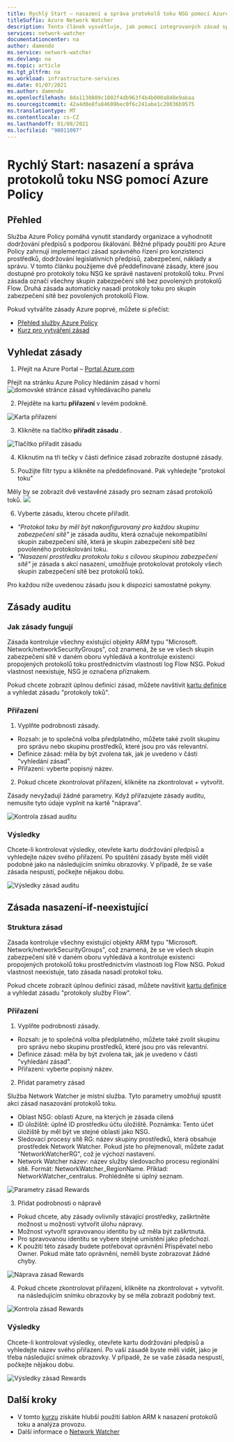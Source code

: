 ```yaml
---
title: Rychlý Start – nasazení a správa protokolů toku NSG pomocí Azure Policy
titleSuffix: Azure Network Watcher
description: Tento článek vysvětluje, jak pomocí integrovaných zásad spravovat nasazení protokolů toku NSG.
services: network-watcher
documentationcenter: na
author: damendo
ms.service: network-watcher
ms.devlang: na
ms.topic: article
ms.tgt_pltfrm: na
ms.workload: infrastructure-services
ms.date: 01/07/2021
ms.author: damendo
ms.openlocfilehash: 8da1130809c1802f4db963f4b4b000a848e9abaa
ms.sourcegitcommit: 42a4d0e8fa84609bec0f6c241abe1c20036b9575
ms.translationtype: MT
ms.contentlocale: cs-CZ
ms.lasthandoff: 01/08/2021
ms.locfileid: "98011097"
---
```

# <a name="quickstart-deploy-and-manage-nsg-flow-logs-using-azure-policy"></a>Rychlý Start: nasazení a správa protokolů toku NSG pomocí Azure Policy 

## <a name="overview"></a>Přehled
Služba Azure Policy pomáhá vynutit standardy organizace a vyhodnotit dodržování předpisů s podporou škálování. Běžné případy použití pro Azure Policy zahrnují implementaci zásad správného řízení pro konzistenci prostředků, dodržování legislativních předpisů, zabezpečení, náklady a správu. V tomto článku použijeme dvě předdefinované zásady, které jsou dostupné pro protokoly toku NSG ke správě nastavení protokolů toku. První zásada označí všechny skupin zabezpečení sítě bez povolených protokolů Flow. Druhá zásada automaticky nasadí protokoly toku pro skupin zabezpečení sítě bez povolených protokolů Flow. 

Pokud vytváříte zásady Azure poprvé, můžete si přečíst: 
- [Přehled služby Azure Policy](../governance/policy/overview.md) 
- [Kurz pro vytváření zásad](../governance/policy/assign-policy-portal.md#create-a-policy-assignment)


## <a name="locate-the-policies"></a>Vyhledat zásady
1. Přejít na Azure Portal – [Portal.Azure.com](https://portal.azure.com) 

Přejít na stránku Azure Policy hledáním zásad v horní ![ domovské stránce zásad vyhledávacího panelu](./media/network-watcher-builtin-policy/1_policy-search.png)

2. Přejděte na kartu **přiřazení** v levém podokně.

![Karta přiřazení](./media/network-watcher-builtin-policy/2_assignments-tab.png)

3. Klikněte na tlačítko **přiřadit zásadu** . 

![Tlačítko přiřadit zásadu](./media/network-watcher-builtin-policy/3_assign-policy-button.png)

4. Kliknutím na tři tečky v části definice zásad zobrazíte dostupné zásady.

5. Použijte filtr typu a klikněte na předdefinované. Pak vyhledejte "protokol toku"

Měly by se zobrazit dvě vestavěné zásady pro seznam zásad protokolů toků. ![](./media/network-watcher-builtin-policy/4_filter-for-flow-log-policies.png)

6. Vyberte zásadu, kterou chcete přiřadit.

- *"Protokol toku by měl být nakonfigurovaný pro každou skupinu zabezpečení sítě"* je zásada auditu, která označuje nekompatibilní skupin zabezpečení sítě, která je skupin zabezpečení sítě bez povoleného protokolování toku.
- *"Nasazení prostředku protokolu toku s cílovou skupinou zabezpečení sítě"* je zásada s akcí nasazení, umožňuje protokolovat protokoly všech skupin zabezpečení sítě bez protokolů toků.

Pro každou níže uvedenou zásadu jsou k dispozici samostatné pokyny.  

## <a name="audit-policy"></a>Zásady auditu 

### <a name="how-the-policy-works"></a>Jak zásady fungují

Zásada kontroluje všechny existující objekty ARM typu "Microsoft. Network/networkSecurityGroups", což znamená, že se ve všech skupin zabezpečení sítě v daném oboru vyhledává a kontroluje existenci propojených protokolů toku prostřednictvím vlastnosti log Flow NSG. Pokud vlastnost neexistuje, NSG je označena příznakem.

Pokud chcete zobrazit úplnou definici zásad, můžete navštívit [kartu definice](https://ms.portal.azure.com/#blade/Microsoft_Azure_Policy/PolicyMenuBlade/Definitions) a vyhledat zásadu "protokoly toků".

### <a name="assignment"></a>Přiřazení

1. Vyplňte podrobnosti zásady.

- Rozsah: je to společná volba předplatného, můžete také zvolit skupinu pro správu nebo skupinu prostředků, které jsou pro vás relevantní.  
- Definice zásad: měla by být zvolena tak, jak je uvedeno v části "vyhledání zásad".
- Přiřazení: vyberte popisný název. 

2. Pokud chcete zkontrolovat přiřazení, klikněte na zkontrolovat + vytvořit.

Zásady nevyžadují žádné parametry. Když přiřazujete zásady auditu, nemusíte tyto údaje vyplnit na kartě "náprava".  

![Kontrola zásad auditu](./media/network-watcher-builtin-policy/5_1_audit-policy-review.png)

### <a name="results"></a>Výsledky

Chcete-li kontrolovat výsledky, otevřete kartu dodržování předpisů a vyhledejte název svého přiřazení.
Po spuštění zásady byste měli vidět podobné jako na následujícím snímku obrazovky. V případě, že se vaše zásada nespustí, počkejte nějakou dobu. 

![Výsledky zásad auditu](./media/network-watcher-builtin-policy/7_1_audit-policy-results.png)

## <a name="deploy-if-not-exists-policy"></a>Zásada nasazení-if-neexistující 

### <a name="policy-structure"></a>Struktura zásad

Zásada kontroluje všechny existující objekty ARM typu "Microsoft. Network/networkSecurityGroups", což znamená, že se ve všech skupin zabezpečení sítě v daném oboru vyhledává a kontroluje existenci propojených protokolů toku prostřednictvím vlastnosti log Flow NSG. Pokud vlastnost neexistuje, tato zásada nasadí protokol toku. 

Pokud chcete zobrazit úplnou definici zásad, můžete navštívit [kartu definice](https://ms.portal.azure.com/#blade/Microsoft_Azure_Policy/PolicyMenuBlade/Definitions) a vyhledat zásadu "protokoly služby Flow". 

### <a name="assignment"></a>Přiřazení

1. Vyplňte podrobnosti zásady.

- Rozsah: je to společná volba předplatného, můžete také zvolit skupinu pro správu nebo skupinu prostředků, které jsou pro vás relevantní.  
- Definice zásad: měla by být zvolena tak, jak je uvedeno v části "vyhledání zásad".
- Přiřazení: vyberte popisný název. 

2. Přidat parametry zásad 

Služba Network Watcher je místní služba. Tyto parametry umožňují spustit akci zásad nasazování protokolů toku. 
- Oblast NSG: oblasti Azure, na kterých je zásada cílená
- ID úložiště: úplné ID prostředku účtu úložiště. Poznámka: Tento účet úložiště by měl být ve stejné oblasti jako NSG. 
- Sledovací procesy sítě RG: název skupiny prostředků, která obsahuje prostředek Network Watcher. Pokud jste ho přejmenovali, můžete zadat "NetworkWatcherRG", což je výchozí nastavení.
- Network Watcher název: název služby sledovacího procesu regionální sítě. Formát: NetworkWatcher_RegionName. Příklad: NetworkWatcher_centralus. Prohlédněte si úplný seznam.

![Parametry zásad Rewards](./media/network-watcher-builtin-policy/5_2_1_dine-policy-details-alt.png)

3. Přidat podrobnosti o nápravě

- Pokud chcete, aby zásady ovlivnily stávající prostředky, zaškrtněte možnost u možnosti vytvořit úlohu nápravy. 
- Možnost vytvořit spravovanou identitu by už měla být zaškrtnutá.
- Pro spravovanou identitu se vybere stejné umístění jako předchozí. 
- K použití této zásady budete potřebovat oprávnění Přispěvatel nebo Owner. Pokud máte tato oprávnění, neměli byste zobrazovat žádné chyby.

![Náprava zásad Rewards](./media/network-watcher-builtin-policy/5_2_2_dine-remediation.png) 

4. Pokud chcete zkontrolovat přiřazení, klikněte na zkontrolovat + vytvořit. na následujícím snímku obrazovky by se měla zobrazit podobný text.

![Kontrola zásad Rewards](./media/network-watcher-builtin-policy/5_2_3_dine-review.png) 


### <a name="results"></a>Výsledky

Chcete-li kontrolovat výsledky, otevřete kartu dodržování předpisů a vyhledejte název svého přiřazení.
Po vaší zásadě byste měli vidět, jako je třeba následující snímek obrazovky. V případě, že se vaše zásada nespustí, počkejte nějakou dobu.

![Výsledky zásad Rewards](./media/network-watcher-builtin-policy/7_2_dine-policy-results.png)  


## <a name="next-steps"></a>Další kroky 

-   V tomto [kurzu](./quickstart-configure-network-security-group-flow-logs-from-arm-template.md) získáte hlubší použití šablon ARM k nasazení protokolů toku a analýza provozu.
-   Další informace o [Network Watcher](./index.yml)